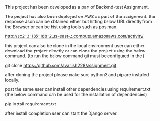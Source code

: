 This project has been developed as a part of Backend-test Assignment.

The project has also been deployed on AWS as part of the assignment. 
the response Json can be obtained either but hitting below URL directly from the Browser or can be hist using tools such as postman.

http://ec2-3-135-188-2.us-east-2.compute.amazonaws.com/activity/


this project can also be clone in the local environment user can either download the project directly or can clone the project using the below command. (to run the below command git must be configured in the )

git clone https://github.com/avanish228/assignment.git


after cloning the project please make sure python3 and pip are installed locally.

post the same user can install other dependencies using requirement.txt (the below command can be used for the installation of dependencies)

pip install requirement.txt

after install completion user can start the Django server.
